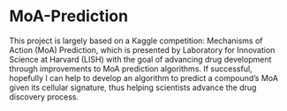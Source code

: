 # MoA-Prediction
This project is largely based on a Kaggle competition: Mechanisms of Action (MoA) Prediction, which is presented by Laboratory for Innovation Science at Harvard (LISH) with the goal of advancing drug development through improvements to MoA prediction algorithms. If successful, hopefully I can help to develop an algorithm to predict a compound’s MoA given its cellular signature, thus helping scientists advance the drug discovery process.
